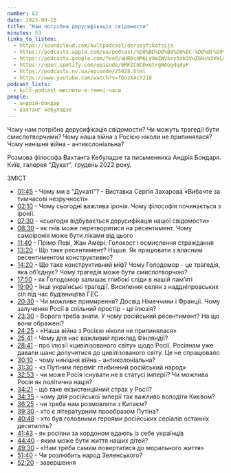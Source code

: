 ```yaml
---
number: 82
date: 2023-09-15
title: "Нам потрібна дерусифікація свідомости"
minutes: 53
links_to_listen:
  - https://soundcloud.com/kultpodcast/derusyfikatsija
  - https://podcasts.apple.com/ua/podcast/%D0%BD%D0%B0%D0%BC-%D0%BF%D0%BE%D1%82%D1%80%D1%96%D0%B1%D0%BD%D0%B0-%D0%B4%D0%B5%D1%80%D1%83%D1%81%D0%B8%D1%84%D1%96%D0%BA%D0%B0%D1%86%D1%96%D1%8F-%D1%81%D0%B2%D1%96%D0%B4%D0%BE%D0%BC%D0%BE%D1%81%D1%82%D0%B8-%D0%B1%D0%BE%D0%BD%D0%B4%D0%B0%D1%80-%D0%BA%D0%B5%D0%B1%D1%83%D0%BB%D0%B0%D0%B4%D0%B7%D0%B5/id1581339249?i=1000627979437
  - https://podcasts.google.com/feed/aHR0cHM6Ly9mZWVkcy5zb3VuZGNsb3VkLmNvbS91c2Vycy9zb3VuZGNsb3VkOnVzZXJzOjg5MjM3MjAyNy9zb3VuZHMucnNz/episode/dGFnOnNvdW5kY2xvdWQsMjAxMDp0cmFja3MvMTYxNzA3Mzc0Ng?sa=X&ved=0CAUQkfYCahcKEwiIlvertKaDAxUAAAAAHQAAAAAQAQ
  - https://open.spotify.com/episode/0RKZCNCDxetrgWAGgdqdyP
  - https://podcasts.nv.ua/episode/25028.html
  - https://www.youtube.com/watch?v=fDozXAcYJ18
podcast_lists:
  - kult-podcast-мислити-в-темні-часи
people:
  - андрій-бондар
  - вахтанґ-кебуладзе
---
```


Чому нам потрібна дерусифікація свідомости? Чи можуть трагедії бути
смислотворчими? Чому наша війна з Росією ніколи не припинялася? Чому нинішня
війна - антиколоніальна?

Розмова філософа Вахтанґа Кебуладзе та письменника Андрія Бондаря. Київ,
галерея "Дукат", грудень 2022 року.

ЗМІСТ

- [01:45][1] \- Чому ми в "Дукаті"? \- Виставка Сергія Захарова «Вибачте за тимчасові незручності»
- [02:10][2] \- Чому сьогодні важлива іронія. Чому філософія починається з іронії.
- [07:30][3] \- «сьогодні відбувається дерусифікація нашої свідомости»
- [08:30][4] \- як гнів може перетворитися на ресентимент. Чому самоіронія може бути ліками від цього
- [11:40][5] \- Прімо Леві, Жан Амері: Голокост і осмислення страждання
- [13:20][6] \- Що таке ресентимент? Ніцше. Як працювати з власним ресентиментом конструктивно?
- [14:20][7] \- Що таке конструктивний міф? Чому Голодомор \- це трагедія, яка обʼєднує? Чому трагедія може бути смислотворчою?
- [17:50][8] \- як Голодомор залишає глибокі сліди в нашій памʼяті
- [19:00][9] \- Інші українські трагедії. Висилення селян з наддніпровських сіл під час будівництва ГЕС
- [20:30][10] \- Чи можливе примирення? Досвід Німеччини і Франції. Чому залучення Росії в спільний простір \- це ілюзія?
- [23:30][11] \- Ворога треба знати. У чому російський ресентимент? На що вони ображені?
- [24:25][12] \- «Наша війна з Росією ніколи не припинялася»
- [25:41][13] \- Чому для нас важливий приклад Фінляндії?
- [28:41][14] \- про ілюзії «цивілізованого світу» щодо Росії. Росіянам уже давали шанс долучитися до цивілізованого світу. Це не спрацювало
- [30:10][15] \- чому нинішня війна \- антиколоніальна?
- [31:30][16] \- «з Путіним переміг глибинний російський народ»
- [32:53][17] \- чи може Росія існувати не в статусі імперії? Чи можлива Росія як політична нація?
- [34:21][18] \- що таке екзистенційний страх у Росії?
- [34:35][19] \- чому для російської імперії так важливо володіти Києвом?
- [36:25][20] \- чи треба нам розмовляти з Китаєм?
- [39:30][21] \- хто є літературним прообразом Путіна?
- [40:48][22] \- хто був головними героями російських серіалів останніх десятиліть?
- [41:43][23] \- як росіяни за кордоном вдають із себе українців
- [44:40][24] \- яким може бути життя наших дітей?
- [49:30][25] \- «Нам треба самим повертатися до морального життя»
- [51:40][26] \- Чи розлюбить народ Зеленського?
- [52:20][27] \- завершення

[1]: https://www.youtube.com/watch?v=fDozXAcYJ18&t=105s
[2]: https://www.youtube.com/watch?v=fDozXAcYJ18&t=130s
[3]: https://www.youtube.com/watch?v=fDozXAcYJ18&t=450s
[4]: https://www.youtube.com/watch?v=fDozXAcYJ18&t=510s
[5]: https://www.youtube.com/watch?v=fDozXAcYJ18&t=700s
[6]: https://www.youtube.com/watch?v=fDozXAcYJ18&t=800s
[7]: https://www.youtube.com/watch?v=fDozXAcYJ18&t=860s
[8]: https://www.youtube.com/watch?v=fDozXAcYJ18&t=1070s
[9]: https://www.youtube.com/watch?v=fDozXAcYJ18&t=1140s
[10]: https://www.youtube.com/watch?v=fDozXAcYJ18&t=1230s
[11]: https://www.youtube.com/watch?v=fDozXAcYJ18&t=1410s
[12]: https://www.youtube.com/watch?v=fDozXAcYJ18&t=1465s
[13]: https://www.youtube.com/watch?v=fDozXAcYJ18&t=1541s
[14]: https://www.youtube.com/watch?v=fDozXAcYJ18&t=1721s
[15]: https://www.youtube.com/watch?v=fDozXAcYJ18&t=1810s
[16]: https://www.youtube.com/watch?v=fDozXAcYJ18&t=1890s
[17]: https://www.youtube.com/watch?v=fDozXAcYJ18&t=1973s
[18]: https://www.youtube.com/watch?v=fDozXAcYJ18&t=2061s
[19]: https://www.youtube.com/watch?v=fDozXAcYJ18&t=2075s
[20]: https://www.youtube.com/watch?v=fDozXAcYJ18&t=2185s
[21]: https://www.youtube.com/watch?v=fDozXAcYJ18&t=2370s
[22]: https://www.youtube.com/watch?v=fDozXAcYJ18&t=2448s
[23]: https://www.youtube.com/watch?v=fDozXAcYJ18&t=2503s
[24]: https://www.youtube.com/watch?v=fDozXAcYJ18&t=2680s
[25]: https://www.youtube.com/watch?v=fDozXAcYJ18&t=2970s
[26]: https://www.youtube.com/watch?v=fDozXAcYJ18&t=3100s
[27]: https://www.youtube.com/watch?v=fDozXAcYJ18&t=3140s
